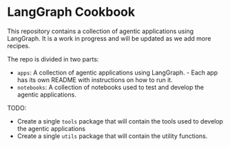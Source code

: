 # LangGraph Cookbook

This repository contains a collection of agentic applications using LangGraph. It is a work in progress and will be updated as we add more recipes.

The repo is divided in two parts:

- `apps`: A collection of agentic applications using LangGraph.
      - Each app has its own README with instructions on how to run it.
- `notebooks`: A collection of notebooks used to test and develop the agentic applications.

TODO:
- Create a single `tools` package that will contain the tools used to develop the agentic applications
- Create a single `utils` package that will contain the utility functions.
